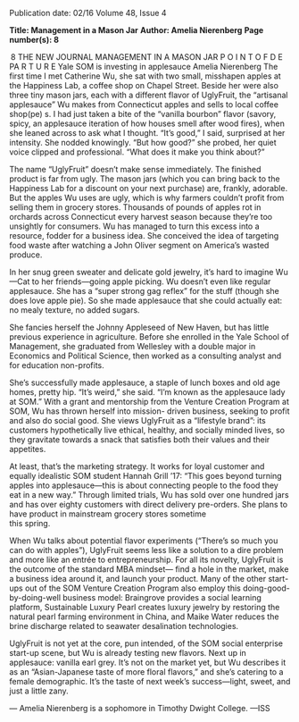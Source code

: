 Publication date: 02/16
Volume 48, Issue 4

**Title: Management in a Mason Jar**
**Author: Amelia Nierenberg**
**Page number(s): 8**

 8
THE  NEW  JOURNAL
MANAGEMENT IN A MASON JAR
P O I N T  O F  D E PA R T U R E
Yale SOM is investing in applesauce
Amelia Nierenberg
The first time I met Catherine Wu, she sat with 
two small, misshapen apples at the Happiness Lab, 
a coffee shop on Chapel Street. Beside her were also 
three tiny mason jars, each with a different flavor of 
UglyFruit, the “artisanal applesauce” Wu makes from 
Connecticut apples and sells to local coffee shop(pe)
s. I had just taken a bite of the “vanilla bourbon” flavor 
(savory, spicy, an applesauce iteration of how houses 
smell after wood fires), when she leaned across to ask 
what I thought. “It’s good,” I said, surprised at her 
intensity. She nodded knowingly. “But how good?” 
she probed, her quiet voice clipped and professional. 
“What does it make you think about?”

The 
name 
“UglyFruit” 
doesn’t 
make 
sense 
immediately. The finished product is far from ugly. The 
mason jars (which you can bring back to the Happiness 
Lab for a discount on your next purchase) are, frankly, 
adorable. But the apples Wu uses are ugly, which is why 
farmers couldn’t profit from selling them in grocery 
stores. Thousands of pounds of apples rot in orchards 
across Connecticut every harvest season because they’re 
too unsightly for consumers. Wu has managed to turn 
this excess into a resource, fodder for a business idea. She 
conceived the idea of targeting food waste after watching 
a John Oliver segment on America’s wasted produce. 

In her snug green sweater and delicate gold jewelry, it’s 
hard to imagine Wu—Cat to her friends—going apple 
picking. Wu doesn’t even like regular applesauce. She has 
a “super strong gag reflex” for the stuff (though she does 
love apple pie). So she made applesauce that she could 
actually eat: no mealy texture, no added sugars.

She fancies herself the Johnny Appleseed of New 
Haven, but has little previous experience in agriculture. 
Before she enrolled in the Yale School of Management, 
she graduated from Wellesley with a double major in 
Economics and Political Science, then worked as a 
consulting analyst and for education non-profits.

She’s successfully made applesauce, a staple of lunch 
boxes and old age homes, pretty hip. “It’s weird,” she 
said. “I’m known as the applesauce lady at SOM.” With 
a grant and mentorship from the Venture Creation 
Program at SOM, Wu has thrown herself into mission-
driven business, seeking to profit and also do social 
good. She views UglyFruit as a “lifestyle brand”: its 
customers hypothetically live ethical, healthy, and 
socially minded lives, so they gravitate towards a snack 
that satisfies both their values and their appetites. 

At least, that’s the marketing strategy. It works for 
loyal customer and equally idealistic SOM student 
Hannah Grill ’17: “This goes beyond turning apples 
into applesauce—this is about connecting people to 
the food they eat in a new way.” Through limited trials, 
Wu has sold over one hundred jars and has over eighty 
customers with direct delivery pre-orders. She plans to 
have product in mainstream grocery stores sometime  
this spring. 

When Wu talks about potential flavor experiments 
(“There’s so much you can do with apples”), UglyFruit 
seems less like a solution to a dire problem and more 
like an entrée to entrepreneurship. For all its novelty, 
UglyFruit is the outcome of the standard MBA mindset—
find a hole in the market, make a business idea around 
it, and launch your product. Many of the other start-ups 
out of the SOM Venture Creation Program also employ 
this doing-good-by-doing-well business model: Braingrove 
provides a social learning platform, Sustainable Luxury 
Pearl creates luxury jewelry by restoring the natural 
pearl farming environment in China, and Maike 
Water reduces the brine discharge related to seawater 
desalination technologies. 

UglyFruit is not yet at the core, pun intended, of the 
SOM social enterprise start-up scene, but Wu is already 
testing new flavors. Next up in applesauce: vanilla earl 
grey. It’s not on the market yet, but Wu describes it as an 
“Asian-Japanese taste of more floral flavors,” and she’s 
catering to a female demographic. It’s the taste of next 
week’s success—light, sweet, and just a little zany. 

— Amelia Nierenberg is a sophomore 
in Timothy Dwight College.
—ISS